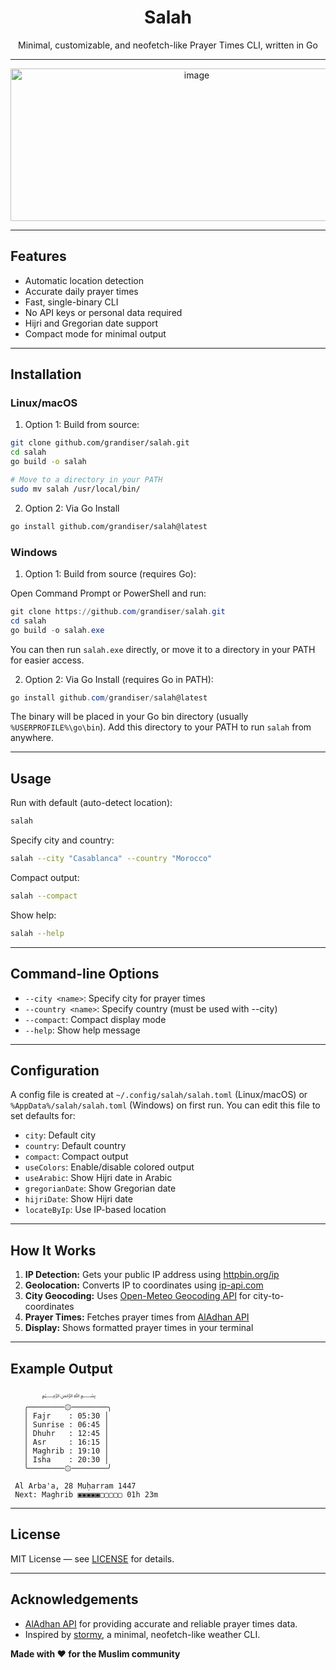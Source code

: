 <div align="center">

# Salah

Minimal, customizable, and neofetch-like Prayer Times CLI, written in Go

---
<img width="580" height="244" alt="image" src="https://github.com/user-attachments/assets/29d64326-f85c-4e7b-a96c-09b6b89e7add" />


---

</div>

## Features

- Automatic location detection
- Accurate daily prayer times
- Fast, single-binary CLI
- No API keys or personal data required
- Hijri and Gregorian date support
- Compact mode for minimal output

---

## Installation

### Linux/macOS

1. Option 1: Build from source:

```bash
git clone github.com/grandiser/salah.git
cd salah
go build -o salah

# Move to a directory in your PATH
sudo mv salah /usr/local/bin/
```

2. Option 2: Via Go Install

```bash
go install github.com/grandiser/salah@latest
```

### Windows

1. Option 1: Build from source (requires Go):

Open Command Prompt or PowerShell and run:

```powershell
git clone https://github.com/grandiser/salah.git
cd salah
go build -o salah.exe
```

You can then run `salah.exe` directly, or move it to a directory in your PATH for easier access.

2. Option 2: Via Go Install (requires Go in PATH):

```powershell
go install github.com/grandiser/salah@latest
```

The binary will be placed in your Go bin directory (usually `%USERPROFILE%\go\bin`). Add this directory to your PATH to run `salah` from anywhere.

---

## Usage

Run with default (auto-detect location):

```bash
salah
```

Specify city and country:

```bash
salah --city "Casablanca" --country "Morocco"
```

Compact output:

```bash
salah --compact
```

Show help:

```bash
salah --help
```

---

## Command-line Options

- `--city <name>`: Specify city for prayer times
- `--country <name>`: Specify country (must be used with --city)
- `--compact`: Compact display mode
- `--help`: Show help message

---

## Configuration

A config file is created at `~/.config/salah/salah.toml` (Linux/macOS) or `%AppData%/salah/salah.toml` (Windows) on first run. You can edit this file to set defaults for:

- `city`: Default city
- `country`: Default country
- `compact`: Compact output
- `useColors`: Enable/disable colored output
- `useArabic`: Show Hijri date in Arabic
- `gregorianDate`: Show Gregorian date
- `hijriDate`: Show Hijri date
- `locateByIp`: Use IP-based location

---

## How It Works

1. **IP Detection:** Gets your public IP address using [httpbin.org/ip](https://httpbin.org/ip)
2. **Geolocation:** Converts IP to coordinates using [ip-api.com](http://ip-api.com)
3. **City Geocoding:** Uses [Open-Meteo Geocoding API](https://open-meteo.com/) for city-to-coordinates
4. **Prayer Times:** Fetches prayer times from [AlAdhan API](https://aladhan.com/prayer-times-api)
5. **Display:** Shows formatted prayer times in your terminal

---

## Example Output

```
       ﷽   
   ╭────────۞────────╮
   │ Fajr    : 05:30 │
   │ Sunrise : 06:45 │
   │ Dhuhr   : 12:45 │
   │ Asr     : 16:15 │
   │ Maghrib : 19:10 │
   │ Isha    : 20:30 │
   ╰────────۞────────╯

 Al Arba'a, 28 Muḥarram 1447
 Next: Maghrib ▣▣▣▣▣▢▢▢▢▢ 01h 23m
```

---

## License

MIT License — see [LICENSE](LICENSE) for details.

---

## Acknowledgements

- [AlAdhan API](https://aladhan.com/prayer-times-api) for providing accurate and reliable prayer times data.
- Inspired by [stormy](https://github.com/ashish0kumar/stormy), a minimal, neofetch-like weather CLI.

**Made with ❤️ for the Muslim community** 
